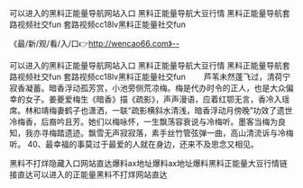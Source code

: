 可以进入的黑料正能量导航网站入口
黑料正能量导航大豆行情
黑料正能量导航套路视频社交fun
套路视频cc18lv黑料正能量社交fun


《最/新/观/看/入/口👉http://wencao66.com》--

可以进入的黑料正能量导航网站入口
黑料正能量导航大豆行情
黑料正能量导航套路视频社交fun
套路视频cc18lv黑料正能量社交fun
　　芦苇未然蓬飞过，清荷宁寂香凝蓄。暗香浮动孤芳赏，小池旁侧荒凉梅。梅是代办时令的正人，也是大众偏幸的女子。姜夔爱梅生《暗香》描《疏影》，声声漫语，应着红鄂无言，香冷入瑶席。林和靖梅妻鹤子也潇洒，一联“疏影横斜水清浅，暗香浮动月傍晚”功效了遗世冷梅香，后裔吟且芳。她们以梅咏怀，一生飘荡容衰说与冷梅听。墨客当梅为良知，我亦寻梅踏遗迹。飘雪无声寂寂落，素手丝竹管弦弹一曲，高山清流诉与冷梅听。
	40、最幸福的事莫过于最爱的人就在身边，还来不及思念又相见。





黑料不打烊隐藏入口网站直达爆料ax地址爆料ax地址爆料黑料正能量大豆行情链接直达可以进入的正能量黑料不打烊网站直达

